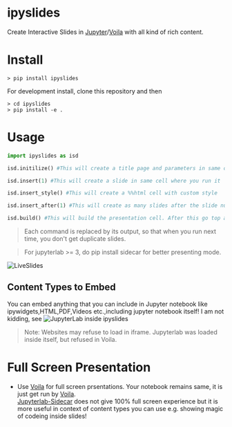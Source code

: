 # ipyslides
Create Interactive Slides in [Jupyter](https://jupyter.org/)/[Voila](https://voila.readthedocs.io/en/stable/) with all kind of rich content. 

# Install
```shell
> pip install ipyslides
```
For development install, clone this repository and then
```shell
> cd ipyslides
> pip install -e .
```

# Usage
```python
import ipyslides as isd 

isd.initilize() #This will create a title page and parameters in same cell

isd.insert(1) #This will create a slide in same cell where you run it 

isd.insert_style() #This will create a %%html cell with custom style

isd.insert_after(1) #This will create as many slides after the slide number 1 as length of list/tuple at cell end

isd.build() #This will build the presentation cell. After this go top and set __slides_mode = True and run all below.
```
> Each command is replaced by its output, so that when you run next time, you don't get duplicate slides. 

> For jupyterlab >= 3, do pip install sidecar for better presenting mode.

![LiveSlides](liveslides.gif)

## Content Types to Embed
You can embed anything that you can include in Jupyter notebook like ipywidgets,HTML,PDF,Videos etc.,including jupyter notebook itself! I am not kidding, see ![JupyterLab inside ipyslides](jlabslides.gif)
> Note: Websites may refuse to load in iframe. Jupyterlab was loaded inside itself, but refused in Voila. 

# Full Screen Presentation
- Use [Voila](https://voila.readthedocs.io/en/stable/) for full screen prsentations. Your notebook remains same, it is just get run by [Voila](https://voila.readthedocs.io/en/stable/).     
[Jupyterlab-Sidecar](https://github.com/jupyter-widgets/jupyterlab-sidecar) does not give 100% full screen experience but it is more useful in context of content types you can use e.g. showing magic of codeing inside slides!
